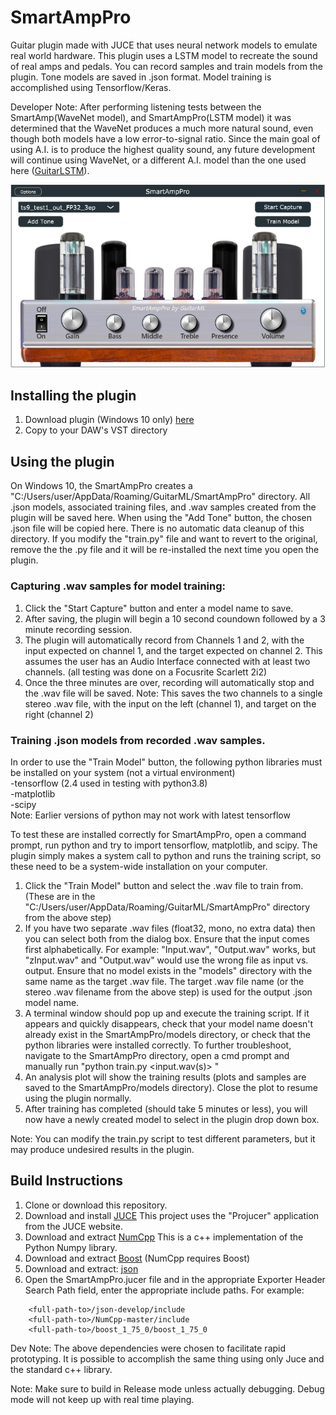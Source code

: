 # SmartAmpPro

Guitar plugin made with JUCE that uses neural network models to emulate real world hardware.
This plugin uses a LSTM model to recreate the sound of real amps and pedals. You can record
samples and train models from the plugin. Tone models are saved in .json format. Model training
is accomplished using Tensorflow/Keras.

Developer Note: After performing listening tests between the SmartAmp(WaveNet model), and
SmartAmpPro(LSTM model) it was determined that the WaveNet produces a much more natural
sound, even though both models have a low error-to-signal ratio. Since the main goal of
using A.I. is to produce the highest quality sound, any future development will continue
using WaveNet, or a different A.I. model than the one used here ([GuitarLSTM](https://github.com/GuitarML/GuitarLSTM)).

![app](https://github.com/GuitarML/SmartAmpPro/blob/master/resources/plugin.png)

## Installing the plugin

1. Download plugin (Windows 10 only) [here](https://github.com/GuitarML/SmartAmpPro/releases/tag/v1.0)
2. Copy to your DAW's VST directory

## Using the plugin

On Windows 10, the SmartAmpPro creates a "C:/Users/user/AppData/Roaming/GuitarML/SmartAmpPro" directory. 
All .json models, associated training files, and .wav samples created from the plugin will be saved here. 
When using the "Add Tone" button, the chosen .json file will be copied here. There is no automatic data cleanup
of this directory. If you modify the "train.py" file and want to revert to the original, remove the the .py file and 
it will be re-installed the next time you open the plugin.


### Capturing .wav samples for model training:

1. Click the "Start Capture" button and enter a model name to save. 
2. After saving, the plugin will begin a 10 second coundown followed by a 3 minute recording session.
3. The plugin will automatically record from Channels 1 and 2, with the input expected on channel 1, and the target
   expected on channel 2. This assumes the user has an Audio Interface connected with at least two channels.
   (all testing was done on a Focusrite Scarlett 2i2)
4. Once the three minutes are over, recording will automatically stop and the .wav file will be saved.
   Note: This saves the two channels to a single stereo .wav file, with the input on the left (channel 1), and target on the right (channel 2)


### Training .json models from recorded .wav samples.

In order to use the "Train Model" button, the following python libraries must be installed on your system (not a virtual environment)<br>
-tensorflow (2.4 used in testing with python3.8) <br>
-matplotlib<br>
-scipy<br>
Note: Earlier versions of python may not work with latest tensorflow

To test these are installed correctly for SmartAmpPro, open a command prompt, run python and try to import tensorflow, matplotlib, and scipy.
The plugin simply makes a system call to python and runs the training script, so these need to be a system-wide installation on your computer.

1. Click the "Train Model" button and select the .wav file to train from.
    (These are in the "C:/Users/user/AppData/Roaming/GuitarML/SmartAmpPro" directory from the above step)
2. If you have two separate .wav files (float32, mono, no extra data) then you can select both from the
   dialog box. Ensure that the input comes first alphabetically. For example:
	"Input.wav", "Output.wav" works, but  "zInput.wav" and "Output.wav" would use the wrong file as input vs. output.
   Ensure that no model exists in the "models" directory with the same name as the target .wav file. The target .wav file
   name (or the stereo .wav filename from the above step) is used for the output .json model name.
3. A terminal window should pop up and execute the training script. If it appears and quickly disappears, check that your
model name doesn't already exist in the SmartAmpPro/models directory, or check that the python libraries were installed correctly.
To further troubleshoot, navigate to the SmartAmpPro directory, open a cmd prompt and manually run "python train.py <input.wav(s)> <name>"
4. An analysis plot will show the training results (plots and samples are saved to the SmartAmpPro/models directory). Close the plot to resume using the plugin normally.
5. After training has completed (should take 5 minutes or less), you will now have a newly created model to select in the plugin drop down box.
	

Note: You can modify the train.py script to test different parameters, but it may produce undesired results in the plugin.


## Build Instructions

1. Clone or download this repository.
2. Download and install [JUCE](https://juce.com/) This project uses the "Projucer" application from the JUCE website. 
3. Download and extract [NumCpp](https://github.com/dpilger26/NumCpp) This is a c++ implementation of the Python Numpy library.
4. Download and extract [Boost](https://www.boost.org/)  (NumCpp requires Boost)
5. Download and extract: [json](https://github.com/nlohmann/json)
6. Open the SmartAmpPro.jucer file and in the appropriate Exporter Header Search Path field, enter the appropriate include paths.
   For example:

```
  	<full-path-to>/json-develop/include
	<full-path-to>/NumCpp-master/include
	<full-path-to>/boost_1_75_0/boost_1_75_0
```

Dev Note: The above dependencies were chosen to facilitate rapid prototyping. It is possible to accomplish the same
	thing using only Juce and the standard c++ library.

Note: Make sure to build in Release mode unless actually debugging. Debug mode will not keep up with real time playing.
